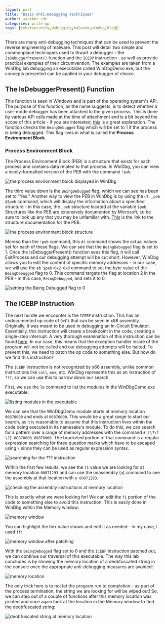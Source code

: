 ```yaml
---
layout: post
title: "Basic Anti-Debugging Techniques"
author: <author_id> 
categories: write-up
tags: [cybersecurity,debugging,malware,windbg,blog]
---
```


There are many anti-debugging techniques that can be used to prevent the reverse engineering of malware. This post will detail two simple and commonplace techniques used to thwart a debugger - the `IsDebuggerPresent()` function and the `ICEBP` instruction - as well as provide practical examples of their circumvention. The examples are taken from a WinDbg lab debugging an executable called WinDbgDemo.exe, but the concepts presented can be applied in your debugger of choice.

## The IsDebuggerPresent() Function

This function is seen in Windows and is part of the operating system's API. The purpose of this function, as the name suggests, is to detect whether a user-mode debugger has been attached to the given process. This is done by various API calls made at the time of attachment and is a bit beyond the scope of this article - if you are interested, [this](https://xorl.wordpress.com/2017/11/20/reverse-engineering-isdebuggerpresent/) is a great explanation. The function checks the `BeingDebugged` flag which will be set to 1 if the process is being debugged. This flag lives in what is called the **Process Environment Block**.

### Process Environment Block

The Process Environment Block (PEB) is a structure that exists for each process and contains data related to that process. In WinDbg, you can view a nicely-formatted version of the PEB with the command `!peb`.

![the process environment block displayed in WinDbg](assets\img\anti-debugging\PEB_Format.jpg)

The third value down is the `BeingDebugged` flag, which we can see has been set to "Yes." Another way to view the PEB in WinDbg is by using the `dt _peb @$peb` command, which will display the information about a specified structure - in this case, the `_peb` structure located at the variable `$peb`. Structures like the PEB are extensively documented by Microsoft, so be sure to look up any that you may be unfamiliar with. [This](https://learn.microsoft.com/en-us/windows/win32/api/winternl/ns-winternl-peb) is the link to the structure documentation for the PEB.

![the process environment block structure](assets\img\anti-debugging\PEB1.jpg)

Moreso than the `!peb` command, this `dt` command shows the actual values set for each of these flags. We can see that the `BeingDebugged` flag is set to 1. Once the IsDebuggerPresent() function sees this flag, it will call ExitProcess and our debugging attempt will be cut short. However, WinDbg allows you to edit the content of specific memory addresses - in our case, we will use the `eb $peb+0x2 0x0` command to set the byte value of the `BeingDebugged` flag to 0. This command targets the flag at location 2 in the PEB - in this case, `BeingDebugged`, and sets it to 0.

![setting the Being Debugged flag to 0](assets\img\anti-debugging\PEB2.jpg)

## The ICEBP Instruction

The next hurdle we encounter is the `ICEBP` instruction. This has an undocumented op code of `0xF1` that can be seen in x86 assembly. Originally, it was meant to be used in debugging an In-Circuit Emulator. Essentially, this instruction will create a breakpoint in the code, creating a single-step interrupt. A very thorough examination of this instruction can be found [here](https://www.rcollins.org/secrets/opcodes/ICEBP.html). In our case, this means that the exception handler inside of the program will not be called and our debugging attempts will be halted. To prevent this, we need to patch the op code to something else. But how do we find this instruction?

The `ICEBP` instruction is not recognized by x86 assembly, unlike common instructions like `call`, `mov`, etc. WinDbg represents this as an instruction of `???`, so we can use this to narrow down our search.

First, we use the `lm` command to list the modules in the WinDbgDemo.exe executable:

![listing modules in the executable](assets\img\anti-debugging\WinDBG_LM.jpg)

We can see that the WinDbgDemo module starts at memory location `00870000` and ends at `00876000`. This would be a great range to start our search, as it is reasonable to assume that this instruction lives within the code being executed in its namesake's module. To do this, we can search for a pattern over a range of memory addresses with the command `# [\?\?\?] 00870000 00876000`. The bracketed portion of that command is a regular expression searching for three question marks which have to be escaped using `\` since they can be used as regular expression syntax.

![searching for the ??? instruction](assets\img\anti-debugging\WinDBG_SearchF1.jpg)

Within the first few results, we see the `f1` value we are looking for at memory location `00871293` and can use the unassembly (`u`) command to see the assembly at that location with `u 00871293`.

![checking the assembly instructions at memory location](assets\img\anti-debugging\WinDBG_Unassemble.jpg)

This is exactly what we were looking for! We can edit the `f1` portion of the code to something else to avoid this instruction. This is easily done in WinDbg within the Memory window:

![memory window](assets\img\anti-debugging\WinDBG_MemoryPatch.jpg)

You can highlight the hex value shown and edit it as needed - in my case, I used `ff`:

![memory window after patching](assets\img\anti-debugging\WinDBG_AfterPatch2.jpg)

With the `BeingDebugged` flag set to 0 and the `ICEBP` instruction patched out, we can continue our traversal of this executable. The way this lab concludes is by showing the memory location of a deobfuscated string in the console once the appropriate anti-debugging measures are avoided:

![memory location](assets\img\anti-debugging\WinDBG_DeobStringLocation.jpg)

The only trick here is to not let the program run to completion - as part of the process termination, the string we are looking for will be wiped out! So, we can step out of a couple of functions after this memory location was printed and once again look at the location in the Memory window to find the deobfuscated string:

![deobfuscated string at memory location](assets\img\anti-debugging\WinDBG_DeobString.jpg)